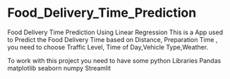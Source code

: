 # Food_Delivery_Time_Prediction
Food Delivery Time Prediction Using Linear Regression
This is a App used to Predict the Food Delivery Time based on Distance, Preparation Time , you need to choose Traffic Level, Time of Day,Vehicle Type,Weather.

To work with this project you need to have some python Libraries
Pandas
matplotlib
seaborn
numpy
Streamlit

